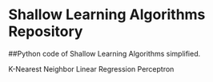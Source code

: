 # Shallow Learning Algorithms Repository

##Python code of Shallow Learning Algorithms simplified.

K-Nearest Neighbor
Linear Regression 
Perceptron
